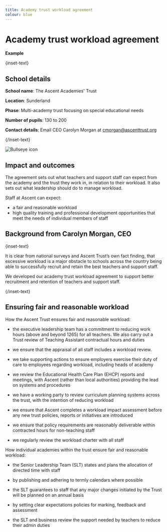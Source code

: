 ```yaml
---
title: Academy trust workload agreement
colour: blue
---
```


# Academy trust workload agreement

<strong class="govuk-tag">Example</strong>

{inset-text}

## School details

**School name**: The Ascent Academies' Trust

**Location**: Sunderland

**Phase**: Multi-academy trust focusing on special educational needs

**Number of pupils**: 130 to 200

**Contact details**: Email CEO Carolyn Morgan at <cmorgan@ascenttrust.org>

{/inset-text}

<div class="info-box">
  <div class="info-box__corner">
    <img src="/assets/images/bullseye.svg" alt="Bullseye icon">
  </div>
  <h2 class="govuk-heading-m">
    Impact and outcomes
  </h2>
  <p>
    The agreement sets out what teachers and support staff can expect from the academy and the trust they work in, in relation to their workload. It also sets out what leadership should do to manage workload.  
  </p>
  <p>
    Staff at Ascent can expect:
    <ul>
      <li>
        a fair and reasonable workload
      </li>
      <li>
        high quality training and professional development opportunities that meet the needs of individual members of staff
      </li>
    </ul>
  </p>
</div>

## Background from Carolyn Morgan, CEO

{inset-text}

It is clear from national surveys and Ascent Trust’s own fact finding, that excessive workload is a major obstacle to schools across the country being able to successfully recruit and retain the best teachers and support staff.

We developed our academy trust workload agreement to support better recruitment and retention of teachers and support staff.

{/inset-text}

## Ensuring fair and reasonable workload

How the Ascent Trust ensures fair and reasonable workload:

- the executive leadership team has a commitment to reducing work hours (above and beyond 1265) for all teachers. We also carry out a Trust review of Teaching Assistant contractual hours and duties

- we ensure that the appraisal of all staff includes a workload review.

- we take supporting actions to ensure employers exercise their duty of care to employees regarding workload, including heads of academy

- we review the Educational Health Care Plan (EHCP) reports and meetings, with Ascent (rather than local authorities) providing the lead on systems and procedures

- we have a working party to review curriculum planning systems across the trust, with the intention of reducing workload

- we ensure that Ascent completes a workload impact assessment before any new trust policies, reports or initiatives are introduced

- we ensure that policy requirements are reasonably deliverable within contracted hours for non-teaching staff

- we regularly review the workload charter with all staff

How individual academies within the trust ensure fair and reasonable workload:

- the Senior Leadership Team (SLT) states and plans the allocation of directed time with staff

- by publishing and adhering to termly calendars where possible

- the SLT guarantees to staff that any major changes initiated by the Trust will be planned on an annual basis

- by setting clear expectations policies for marking, feedback and assessment

- the SLT and business review the support needed by teachers to reduce their admin duties
